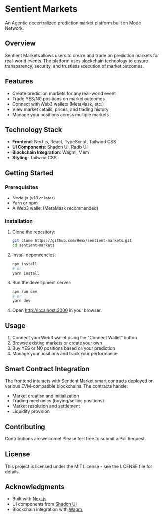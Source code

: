 # Sentient Markets

An Agentic decentralized prediction market platform built on Mode Network.

## Overview

Sentient Markets allows users to create and trade on prediction markets for real-world events. The platform uses blockchain technology to ensure transparency, security, and trustless execution of market outcomes.

## Features

- Create prediction markets for any real-world event
- Trade YES/NO positions on market outcomes
- Connect with Web3 wallets (MetaMask, etc.)
- View market details, prices, and trading history
- Manage your positions across multiple markets

## Technology Stack

- **Frontend**: Next.js, React, TypeScript, Tailwind CSS
- **UI Components**: Shadcn UI, Radix UI
- **Blockchain Integration**: Wagmi, Viem
- **Styling**: Tailwind CSS

## Getting Started

### Prerequisites

- Node.js (v18 or later)
- Yarn or npm
- A Web3 wallet (MetaMask recommended)

### Installation

1. Clone the repository:

   ```bash
   git clone https://github.com/Hebx/sentient-markets.git
   cd sentient-markets
   ```

2. Install dependencies:

   ```bash
   npm install
   # or
   yarn install
   ```

3. Run the development server:

   ```bash
   npm run dev
   # or
   yarn dev
   ```

4. Open [http://localhost:3000](http://localhost:3000) in your browser.

## Usage

1. Connect your Web3 wallet using the "Connect Wallet" button
2. Browse existing markets or create your own
3. Buy YES or NO positions based on your prediction
4. Manage your positions and track your performance

## Smart Contract Integration

The frontend interacts with Sentient Market smart contracts deployed on various EVM-compatible blockchains. The contracts handle:

- Market creation and initialization
- Trading mechanics (buying/selling positions)
- Market resolution and settlement
- Liquidity provision

## Contributing

Contributions are welcome! Please feel free to submit a Pull Request.

## License

This project is licensed under the MIT License - see the LICENSE file for details.

## Acknowledgments

- Built with [Next.js](https://nextjs.org/)
- UI components from [Shadcn UI](https://ui.shadcn.com/)
- Blockchain integration with [Wagmi](https://wagmi.sh/)
